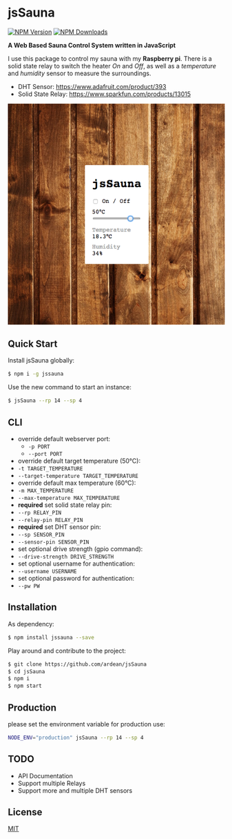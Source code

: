 # jsSauna

[![NPM Version][npm-image]][downloads-url] [![NPM Downloads][downloads-image]][downloads-url]

**A Web Based Sauna Control System written in JavaScript**

I use this package to control my sauna with my **Raspberry pi**.
There is a solid state relay to switch the heater *On* and *Off*, as well as a *temperature* and *humidity* sensor to measure the surroundings.

- DHT Sensor: https://www.adafruit.com/product/393
- Solid State Relay: https://www.sparkfun.com/products/13015

![jsSauna - Webapp](/docs/images/ui.png)

## Quick Start

Install jsSauna globally:

```bash
$ npm i -g jssauna
```

Use the new command to start an instance:

```bash
$ jsSauna --rp 14 --sp 4
```

## CLI

- override default webserver port:
  - `-p PORT`
  - `--port PORT`
- override default target temperature (50°C):
 - `-t TARGET_TEMPERATURE`
 - `--target-temperature TARGET_TEMPERATURE`
- override default max temperature (60°C):
 - `-m MAX_TEMPERATURE`
 - `--max-temperature MAX_TEMPERATURE`
- **required** set solid state relay pin:
 - `--rp RELAY_PIN`
 - `--relay-pin RELAY_PIN`
- **required** set DHT sensor pin:
 - `--sp SENSOR_PIN`
 - `--sensor-pin SENSOR_PIN`
- set optional drive strength (gpio command):
 - `--drive-strength DRIVE_STRENGTH`
- set optional username for authentication:
 - `--username USERNAME`
- set optional password for authentication:
 - `--pw PW`

## Installation

As dependency:

```sh
$ npm install jssauna --save
```

Play around and contribute to the project:

```sh
$ git clone https://github.com/ardean/jsSauna
$ cd jsSauna
$ npm i
$ npm start
```

## Production

please set the environment variable for production use:
```sh
NODE_ENV="production" jsSauna --rp 14 --sp 4
```

## TODO

- API Documentation
- Support multiple Relays
- Support more and multiple DHT sensors

## License

[MIT](LICENSE)

[downloads-image]: https://img.shields.io/npm/dm/jssauna.svg
[downloads-url]: https://npmjs.org/package/jssauna
[npm-image]: https://img.shields.io/npm/v/jssauna.svg
[npm-url]: https://npmjs.org/package/jssauna
